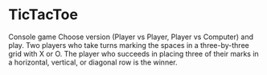 # TicTacToe
Console game
Choose version (Player vs Player, Player vs Computer) and play.
Two players who take turns marking the spaces in a three-by-three grid with X or O. The player who succeeds in placing three of their marks in a horizontal, vertical, or diagonal row is the winner.
